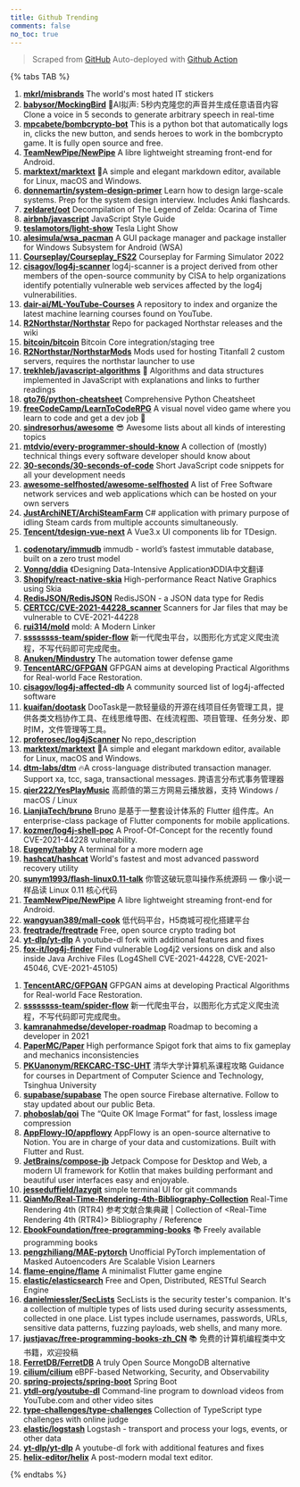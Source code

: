 ```yaml
---
title: Github Trending
comments: false
no_toc: true
---
```


> Scraped from [GitHub](https://github.com/trending)
Auto-deployed with [Github Action](https://docs.github.com/en/actions)

{% tabs TAB %}
<!-- tab Daily -->
1. [**mkrl/misbrands**](https://github.com/mkrl/misbrands)
The world's most hated IT stickers
2. [**babysor/MockingBird**](https://github.com/babysor/MockingBird)
🚀AI拟声: 5秒内克隆您的声音并生成任意语音内容 Clone a voice in 5 seconds to generate arbitrary speech in real-time
3. [**mpcabete/bombcrypto-bot**](https://github.com/mpcabete/bombcrypto-bot)
This is a python bot that automatically logs in, clicks the new button, and sends heroes to work in the bombcrypto game. It is fully open source and free.
4. [**TeamNewPipe/NewPipe**](https://github.com/TeamNewPipe/NewPipe)
A libre lightweight streaming front-end for Android.
5. [**marktext/marktext**](https://github.com/marktext/marktext)
📝A simple and elegant markdown editor, available for Linux, macOS and Windows.
6. [**donnemartin/system-design-primer**](https://github.com/donnemartin/system-design-primer)
Learn how to design large-scale systems. Prep for the system design interview. Includes Anki flashcards.
7. [**zeldaret/oot**](https://github.com/zeldaret/oot)
Decompilation of The Legend of Zelda: Ocarina of Time
8. [**airbnb/javascript**](https://github.com/airbnb/javascript)
JavaScript Style Guide
9. [**teslamotors/light-show**](https://github.com/teslamotors/light-show)
Tesla Light Show
10. [**alesimula/wsa_pacman**](https://github.com/alesimula/wsa_pacman)
A GUI package manager and package installer for Windows Subsystem for Android (WSA)
11. [**Courseplay/Courseplay_FS22**](https://github.com/Courseplay/Courseplay_FS22)
Courseplay for Farming Simulator 2022
12. [**cisagov/log4j-scanner**](https://github.com/cisagov/log4j-scanner)
log4j-scanner is a project derived from other members of the open-source community by CISA to help organizations identify potentially vulnerable web services affected by the log4j vulnerabilities.
13. [**dair-ai/ML-YouTube-Courses**](https://github.com/dair-ai/ML-YouTube-Courses)
A repository to index and organize the latest machine learning courses found on YouTube.
14. [**R2Northstar/Northstar**](https://github.com/R2Northstar/Northstar)
Repo for packaged Northstar releases and the wiki
15. [**bitcoin/bitcoin**](https://github.com/bitcoin/bitcoin)
Bitcoin Core integration/staging tree
16. [**R2Northstar/NorthstarMods**](https://github.com/R2Northstar/NorthstarMods)
Mods used for hosting Titanfall 2 custom servers, requires the northstar launcher to use
17. [**trekhleb/javascript-algorithms**](https://github.com/trekhleb/javascript-algorithms)
📝 Algorithms and data structures implemented in JavaScript with explanations and links to further readings
18. [**gto76/python-cheatsheet**](https://github.com/gto76/python-cheatsheet)
Comprehensive Python Cheatsheet
19. [**freeCodeCamp/LearnToCodeRPG**](https://github.com/freeCodeCamp/LearnToCodeRPG)
A visual novel video game where you learn to code and get a dev job 🎯
20. [**sindresorhus/awesome**](https://github.com/sindresorhus/awesome)
😎 Awesome lists about all kinds of interesting topics
21. [**mtdvio/every-programmer-should-know**](https://github.com/mtdvio/every-programmer-should-know)
A collection of (mostly) technical things every software developer should know about
22. [**30-seconds/30-seconds-of-code**](https://github.com/30-seconds/30-seconds-of-code)
Short JavaScript code snippets for all your development needs
23. [**awesome-selfhosted/awesome-selfhosted**](https://github.com/awesome-selfhosted/awesome-selfhosted)
A list of Free Software network services and web applications which can be hosted on your own servers
24. [**JustArchiNET/ArchiSteamFarm**](https://github.com/JustArchiNET/ArchiSteamFarm)
C# application with primary purpose of idling Steam cards from multiple accounts simultaneously.
25. [**Tencent/tdesign-vue-next**](https://github.com/Tencent/tdesign-vue-next)
A Vue3.x UI components lib for TDesign.
<!-- endtab -->
<!-- tab Weekly -->
1. [**codenotary/immudb**](https://github.com/codenotary/immudb)
immudb - world’s fastest immutable database, built on a zero trust model
2. [**Vonng/ddia**](https://github.com/Vonng/ddia)
《Designing Data-Intensive Application》DDIA中文翻译
3. [**Shopify/react-native-skia**](https://github.com/Shopify/react-native-skia)
High-performance React Native Graphics using Skia
4. [**RedisJSON/RedisJSON**](https://github.com/RedisJSON/RedisJSON)
RedisJSON - a JSON data type for Redis
5. [**CERTCC/CVE-2021-44228_scanner**](https://github.com/CERTCC/CVE-2021-44228_scanner)
Scanners for Jar files that may be vulnerable to CVE-2021-44228
6. [**rui314/mold**](https://github.com/rui314/mold)
mold: A Modern Linker
7. [**ssssssss-team/spider-flow**](https://github.com/ssssssss-team/spider-flow)
新一代爬虫平台，以图形化方式定义爬虫流程，不写代码即可完成爬虫。
8. [**Anuken/Mindustry**](https://github.com/Anuken/Mindustry)
The automation tower defense game
9. [**TencentARC/GFPGAN**](https://github.com/TencentARC/GFPGAN)
GFPGAN aims at developing Practical Algorithms for Real-world Face Restoration.
10. [**cisagov/log4j-affected-db**](https://github.com/cisagov/log4j-affected-db)
A community sourced list of log4j-affected software
11. [**kuaifan/dootask**](https://github.com/kuaifan/dootask)
DooTask是一款轻量级的开源在线项目任务管理工具，提供各类文档协作工具、在线思维导图、在线流程图、项目管理、任务分发、即时IM，文件管理等工具。
12. [**proferosec/log4jScanner**](https://github.com/proferosec/log4jScanner)
No repo_description
13. [**marktext/marktext**](https://github.com/marktext/marktext)
📝A simple and elegant markdown editor, available for Linux, macOS and Windows.
14. [**dtm-labs/dtm**](https://github.com/dtm-labs/dtm)
🔥A cross-language distributed transaction manager. Support xa, tcc, saga, transactional messages. 跨语言分布式事务管理器
15. [**qier222/YesPlayMusic**](https://github.com/qier222/YesPlayMusic)
高颜值的第三方网易云播放器，支持 Windows / macOS / Linux
16. [**LianjiaTech/bruno**](https://github.com/LianjiaTech/bruno)
Bruno 是基于一整套设计体系的 Flutter 组件库。An enterprise-class package of Flutter components for mobile applications.
17. [**kozmer/log4j-shell-poc**](https://github.com/kozmer/log4j-shell-poc)
A Proof-Of-Concept for the recently found CVE-2021-44228 vulnerability.
18. [**Eugeny/tabby**](https://github.com/Eugeny/tabby)
A terminal for a more modern age
19. [**hashcat/hashcat**](https://github.com/hashcat/hashcat)
World's fastest and most advanced password recovery utility
20. [**sunym1993/flash-linux0.11-talk**](https://github.com/sunym1993/flash-linux0.11-talk)
你管这破玩意叫操作系统源码 — 像小说一样品读 Linux 0.11 核心代码
21. [**TeamNewPipe/NewPipe**](https://github.com/TeamNewPipe/NewPipe)
A libre lightweight streaming front-end for Android.
22. [**wangyuan389/mall-cook**](https://github.com/wangyuan389/mall-cook)
低代码平台，H5商城可视化搭建平台
23. [**freqtrade/freqtrade**](https://github.com/freqtrade/freqtrade)
Free, open source crypto trading bot
24. [**yt-dlp/yt-dlp**](https://github.com/yt-dlp/yt-dlp)
A youtube-dl fork with additional features and fixes
25. [**fox-it/log4j-finder**](https://github.com/fox-it/log4j-finder)
Find vulnerable Log4j2 versions on disk and also inside Java Archive Files (Log4Shell CVE-2021-44228, CVE-2021-45046, CVE-2021-45105)
<!-- endtab -->
<!-- tab Monthly -->
1. [**TencentARC/GFPGAN**](https://github.com/TencentARC/GFPGAN)
GFPGAN aims at developing Practical Algorithms for Real-world Face Restoration.
2. [**ssssssss-team/spider-flow**](https://github.com/ssssssss-team/spider-flow)
新一代爬虫平台，以图形化方式定义爬虫流程，不写代码即可完成爬虫。
3. [**kamranahmedse/developer-roadmap**](https://github.com/kamranahmedse/developer-roadmap)
Roadmap to becoming a developer in 2021
4. [**PaperMC/Paper**](https://github.com/PaperMC/Paper)
High performance Spigot fork that aims to fix gameplay and mechanics inconsistencies
5. [**PKUanonym/REKCARC-TSC-UHT**](https://github.com/PKUanonym/REKCARC-TSC-UHT)
清华大学计算机系课程攻略 Guidance for courses in Department of Computer Science and Technology, Tsinghua University
6. [**supabase/supabase**](https://github.com/supabase/supabase)
The open source Firebase alternative. Follow to stay updated about our public Beta.
7. [**phoboslab/qoi**](https://github.com/phoboslab/qoi)
The “Quite OK Image Format” for fast, lossless image compression
8. [**AppFlowy-IO/appflowy**](https://github.com/AppFlowy-IO/appflowy)
AppFlowy is an open-source alternative to Notion. You are in charge of your data and customizations. Built with Flutter and Rust.
9. [**JetBrains/compose-jb**](https://github.com/JetBrains/compose-jb)
Jetpack Compose for Desktop and Web, a modern UI framework for Kotlin that makes building performant and beautiful user interfaces easy and enjoyable.
10. [**jesseduffield/lazygit**](https://github.com/jesseduffield/lazygit)
simple terminal UI for git commands
11. [**QianMo/Real-Time-Rendering-4th-Bibliography-Collection**](https://github.com/QianMo/Real-Time-Rendering-4th-Bibliography-Collection)
Real-Time Rendering 4th (RTR4) 参考文献合集典藏 | Collection of <Real-Time Rendering 4th (RTR4)> Bibliography / Reference
12. [**EbookFoundation/free-programming-books**](https://github.com/EbookFoundation/free-programming-books)
📚 Freely available programming books
13. [**pengzhiliang/MAE-pytorch**](https://github.com/pengzhiliang/MAE-pytorch)
Unofficial PyTorch implementation of Masked Autoencoders Are Scalable Vision Learners
14. [**flame-engine/flame**](https://github.com/flame-engine/flame)
A minimalist Flutter game engine
15. [**elastic/elasticsearch**](https://github.com/elastic/elasticsearch)
Free and Open, Distributed, RESTful Search Engine
16. [**danielmiessler/SecLists**](https://github.com/danielmiessler/SecLists)
SecLists is the security tester's companion. It's a collection of multiple types of lists used during security assessments, collected in one place. List types include usernames, passwords, URLs, sensitive data patterns, fuzzing payloads, web shells, and many more.
17. [**justjavac/free-programming-books-zh_CN**](https://github.com/justjavac/free-programming-books-zh_CN)
📚 免费的计算机编程类中文书籍，欢迎投稿
18. [**FerretDB/FerretDB**](https://github.com/FerretDB/FerretDB)
A truly Open Source MongoDB alternative
19. [**cilium/cilium**](https://github.com/cilium/cilium)
eBPF-based Networking, Security, and Observability
20. [**spring-projects/spring-boot**](https://github.com/spring-projects/spring-boot)
Spring Boot
21. [**ytdl-org/youtube-dl**](https://github.com/ytdl-org/youtube-dl)
Command-line program to download videos from YouTube.com and other video sites
22. [**type-challenges/type-challenges**](https://github.com/type-challenges/type-challenges)
Collection of TypeScript type challenges with online judge
23. [**elastic/logstash**](https://github.com/elastic/logstash)
Logstash - transport and process your logs, events, or other data
24. [**yt-dlp/yt-dlp**](https://github.com/yt-dlp/yt-dlp)
A youtube-dl fork with additional features and fixes
25. [**helix-editor/helix**](https://github.com/helix-editor/helix)
A post-modern modal text editor.
<!-- endtab -->
{% endtabs %}
